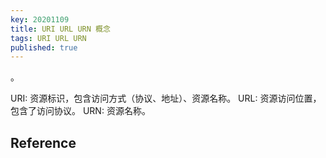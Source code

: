 ```yaml
---
key: 20201109
title: URI URL URN 概念
tags: URI URL URN
published: true
---
```


。<!--more-->

URI: 资源标识，包含访问方式（协议、地址）、资源名称。
URL: 资源访问位置，包含了访问协议。
URN: 资源名称。


## Reference
